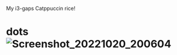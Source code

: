 My i3-gaps Catppuccin rice!

# dots![Screenshot_20221020_200604](https://user-images.githubusercontent.com/88452621/197030978-4b43936d-ee5a-4fba-9ea3-a99e57f2bf9e.png)
